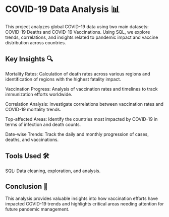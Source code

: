 # COVID-19 Data Analysis 📊
This project analyzes global COVID-19 data using two main datasets: COVID-19 Deaths and COVID-19 Vaccinations. Using SQL, we explore trends, correlations, and insights related to pandemic impact and vaccine distribution across countries.

## Key Insights 🔍
Mortality Rates: Calculation of death rates across various regions and identification of regions with the highest fatality impact.  

Vaccination Progress: Analysis of vaccination rates and timelines to track immunization efforts worldwide.  

Correlation Analysis: Investigate correlations between vaccination rates and COVID-19 mortality trends.  

Top-affected Areas: Identify the countries most impacted by COVID-19 in terms of infection and death counts.  

Date-wise Trends: Track the daily and monthly progression of cases, deaths, and vaccinations.  

## Tools Used 🛠

SQL: Data cleaning, exploration, and analysis.  

 

## Conclusion 📝
This analysis provides valuable insights into how vaccination efforts have impacted COVID-19 trends and highlights critical areas needing attention for future pandemic management.
